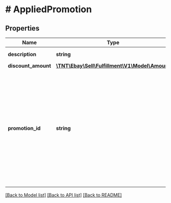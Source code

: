 # # AppliedPromotion

## Properties

Name | Type | Description | Notes
------------ | ------------- | ------------- | -------------
**description** | **string** | A description of the applied sales promotion. | [optional]
**discount_amount** | [**\TNT\Ebay\Sell\Fulfillment\V1\Model\Amount**](Amount.md) |  | [optional]
**promotion_id** | **string** | An eBay-generated unique identifier of the sales promotion.&lt;br/&gt;&lt;br/&gt; Multiple types of sales promotions are available to eBay Store owners, including order size/volume discounts, shipping discounts, special coupons, and price markdowns. Sales promotions can be managed through the Marketing tab of Seller Hub in My eBay, or by using the Trading API&#39;s &lt;b&gt;SetPromotionalSale&lt;/b&gt; call or the Marketing API&#39;s &lt;b&gt;createItemPromotion&lt;/b&gt; method. | [optional]

[[Back to Model list]](../../README.md#models) [[Back to API list]](../../README.md#endpoints) [[Back to README]](../../README.md)
